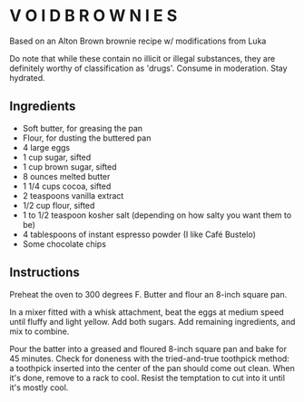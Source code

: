 V O I D B R O W N I E S 
=======================

Based on an Alton Brown brownie recipe w/ modifications from Luka

Do note that while these contain no illicit or illegal substances, they are definitely worthy of classification as 'drugs'. Consume in moderation. Stay hydrated.

Ingredients
-----------

 + Soft butter, for greasing the pan
 + Flour, for dusting the buttered pan
 + 4 large eggs
 + 1 cup sugar, sifted
 + 1 cup brown sugar, sifted
 + 8 ounces melted butter
 + 1 1/4 cups cocoa, sifted
 + 2 teaspoons vanilla extract
 + 1/2 cup flour, sifted
 + 1 to 1/2 teaspoon kosher salt (depending on how salty you want them to be)
 + 4 tablespoons of instant espresso powder (I like Café Bustelo)
 + Some chocolate chips
 
Instructions
------------

Preheat the oven to 300 degrees F. Butter and flour an 8-inch square pan.

In a mixer fitted with a whisk attachment, beat the eggs at medium speed until fluffy and light yellow. Add both sugars. Add remaining ingredients, and mix to combine.

Pour the batter into a greased and floured 8-inch square pan and bake for 45 minutes. Check for doneness with the tried-and-true toothpick method: a toothpick inserted into the center of the pan should come out clean. When it's done, remove to a rack to cool. Resist the temptation to cut into it until it's mostly cool.

